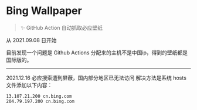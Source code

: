 # Bing Wallpaper

> :sparkles: GitHub Action 自动抓取必应壁纸

从 2021.09.08 日开始

目前发现一个问题是 Github Actions 分配来的主机不是中国ip，得到的壁纸都是国际版的。


---
2021.12.16 必应搜索遭到屏蔽，国内部分地区已无法访问
解决方法是系统 hosts 文件添加以下内容：

```
13.107.21.200 cn.bing.com
204.79.197.200 cn.bing.com
```
